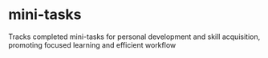 # mini-tasks
Tracks completed mini-tasks for personal development and skill acquisition, promoting focused learning and efficient workflow
